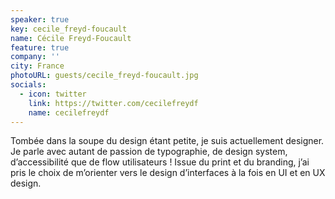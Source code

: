 ```yaml
---
speaker: true
key: cecile_freyd-foucault
name: Cécile Freyd-Foucault
feature: true
company: ''
city: France
photoURL: guests/cecile_freyd-foucault.jpg
socials:
  - icon: twitter
    link: https://twitter.com/cecilefreydf
    name: cecilefreydf
---
```


Tombée dans la soupe du design étant petite, je suis actuellement designer. Je parle avec autant de passion de typographie, de design system, d’accessibilité que de flow utilisateurs ! Issue du print et du branding, j’ai pris le choix de m’orienter vers le design d’interfaces à la fois en UI et en UX design.

